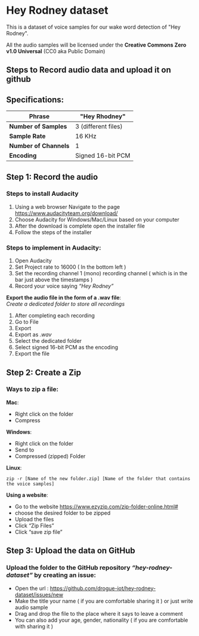 # Hey Rodney dataset

This is a dataset of voice samples for our wake word detection of "Hey Rodney".

All the audio samples will be licensed under the __Creative Commons Zero v1.0 Universal__ (CC0 aka Public Domain)

## Steps to Record audio data and upload it on github

## Specifications:

| __Phrase__ | "Hey Rhodney"   |
| ------------- | ------------- |
| __Number of Samples__  | 3 (different files)|
| __Sample Rate__ | 16 KHz  |
| __Number of Channels__ | 1 |
| __Encoding__ | Signed 16-bit PCM |



## Step 1: Record the audio

### Steps to install Audacity
1. Using a web browser Navigate to the page https://www.audacityteam.org/download/
2. Choose Audacity for Windows/Mac/Linux based on your computer
3. After the download is complete open the installer file
4. Follow the steps of the installer

### Steps to implement in Audacity:
1. Open Audacity 
2. Set Project rate to 16000 ( In the bottom left ) 
3. Set the recording channel 1 (mono) recording channel ( which is in the bar just above the timestamps )
4. Record your voice saying *“Hey Rodney”*


__Export the audio file in the form of a .wav file__:<br> 
*Create a dedicated folder to store all recordings*
1. After completing each recording 
2. Go to File
3. Export
4. Export as *.wav*
5. Select the dedicated folder
6. Select signed 16-bit PCM as the encoding
7. Export the file

## Step 2: Create a Zip


### Ways to zip a file: 

__Mac__: 
- Right click on the folder 
- Compress


__Windows__: 
- Right click on the folder
- Send to  
- Compressed (zipped) Folder

__Linux__: 

```
zip -r [Name of the new folder.zip] [Name of the folder that contains the voice samples]
```

__Using a website__:  
- Go to the website https://www.ezyzip.com/zip-folder-online.html#
- choose the desired folder to be zipped 
- Upload the files 
- Click “Zip Files” 
- Click “save zip file”


## Step 3: Upload the data on GitHub

### Upload the folder to the GitHub repository *“hey-rodney-dataset”* by creating an issue:

- Open the url : https://github.com/drogue-iot/hey-rodney-dataset/issues/new
- Make the title your name ( if you are comfortable sharing it ) or just write audio sample  
- Drag and drop the file to the place where it says to leave a comment  
- You can also add your age, gender, nationality ( if you are comfortable with sharing it )
